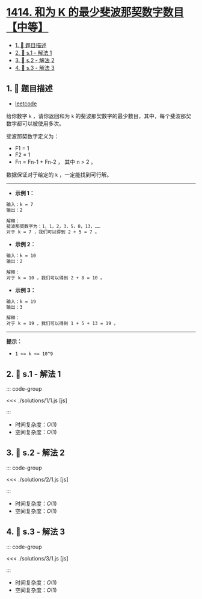 # [1414. 和为 K 的最少斐波那契数字数目【中等】](https://github.com/tnotesjs/TNotes.leetcode/tree/main/notes/1414.%20%E5%92%8C%E4%B8%BA%20K%20%E7%9A%84%E6%9C%80%E5%B0%91%E6%96%90%E6%B3%A2%E9%82%A3%E5%A5%91%E6%95%B0%E5%AD%97%E6%95%B0%E7%9B%AE%E3%80%90%E4%B8%AD%E7%AD%89%E3%80%91)

<!-- region:toc -->

- [1. 📝 题目描述](#1--题目描述)
- [2. 🎯 s.1 - 解法 1](#2--s1---解法-1)
- [3. 🎯 s.2 - 解法 2](#3--s2---解法-2)
- [4. 🎯 s.3 - 解法 3](#4--s3---解法-3)

<!-- endregion:toc -->

## 1. 📝 题目描述

- [leetcode](https://leetcode.cn/problems/find-the-minimum-number-of-fibonacci-numbers-whose-sum-is-k/)

给你数字 `k` ，请你返回和为 `k` 的斐波那契数字的最少数目，其中，每个斐波那契数字都可以被使用多次。

斐波那契数字定义为：

- F1 = 1
- F2 = 1
- Fn = Fn-1 + Fn-2 ， 其中 n > 2 。

数据保证对于给定的 `k` ，一定能找到可行解。

---

- **示例 1：**

```txt
输入：k = 7
输出：2

解释：
斐波那契数字为：1，1，2，3，5，8，13，……
对于 k = 7 ，我们可以得到 2 + 5 = 7 。
```

- **示例 2：**

```txt
输入：k = 10
输出：2

解释：
对于 k = 10 ，我们可以得到 2 + 8 = 10 。
```

- **示例 3：**

```txt
输入：k = 19
输出：3

解释：
对于 k = 19 ，我们可以得到 1 + 5 + 13 = 19 。
```

---

**提示：**

- `1 <= k <= 10^9`

## 2. 🎯 s.1 - 解法 1

::: code-group

<<< ./solutions/1/1.js [js]

:::

- 时间复杂度：$O(1)$
- 空间复杂度：$O(1)$

## 3. 🎯 s.2 - 解法 2

::: code-group

<<< ./solutions/2/1.js [js]

:::

- 时间复杂度：$O(1)$
- 空间复杂度：$O(1)$

## 4. 🎯 s.3 - 解法 3

::: code-group

<<< ./solutions/3/1.js [js]

:::

- 时间复杂度：$O(1)$
- 空间复杂度：$O(1)$
